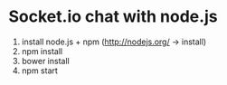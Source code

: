 # Socket.io chat with node.js

1) install node.js + npm (http://nodejs.org/ -> install)
2) npm install
3) bower install
4) npm start